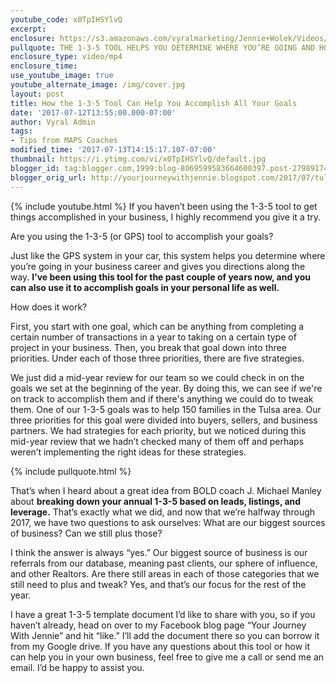 ```yaml
---
youtube_code: x0TpIHSYlvQ
excerpt:
enclosure: https://s3.amazonaws.com/vyralmarketing/Jennie+Wolek/Videos/Tulsa+Real+Estate+Agent-+Asking+the+Right+Qualifying+Questions.mp4
pullquote: THE 1-3-5 TOOL HELPS YOU DETERMINE WHERE YOU’RE GOING AND HOW TO GET THERE.
enclosure_type: video/mp4
enclosure_time:
use_youtube_image: true
youtube_alternate_image: /img/cover.jpg
layout: post
title: How the 1-3-5 Tool Can Help You Accomplish All Your Goals
date: '2017-07-12T13:55:00.000-07:00'
author: Vyral Admin
tags:
- Tips from MAPS Coaches
modified_time: '2017-07-13T14:15:17.107-07:00'
thumbnail: https://i.ytimg.com/vi/x0TpIHSYlvQ/default.jpg
blogger_id: tag:blogger.com,1999:blog-8069599583664600397.post-2798917403803931746
blogger_orig_url: http://yourjourneywithjennie.blogspot.com/2017/07/tulsa-real-estate-agent-using-the-1-3-5-goal-setting-template.html
---
```

{% include youtube.html %}
If you haven’t been using the 1-3-5 tool to get things accomplished in your business, I highly recommend you give it a try.

Are you using the 1-3-5 (or GPS) tool to accomplish your goals?

Just like the GPS system in your car, this system helps you determine where you’re going in your business career and gives you directions along the way. **I’ve been using this tool for the past couple of years now, and you can also use it to accomplish goals in your personal life as well.**

How does it work?

First, you start with one goal, which can be anything from completing a certain number of transactions in a year to taking on a certain type of project in your business. Then, you break that goal down into three priorities. Under each of those three priorities, there are five strategies.

We just did a mid-year review for our team so we could check in on the goals we set at the beginning of the year. By doing this, we can see if we're on track to accomplish them and if there's anything we could do to tweak them. One of our 1-3-5 goals was to help 150 families in the Tulsa area. Our three priorities for this goal were divided into buyers, sellers, and business partners. We had strategies for each priority, but we noticed during this mid-year review that we hadn’t checked many of them off and perhaps weren’t implementing the right ideas for these strategies.

{% include pullquote.html %}

That’s when I heard about a great idea from BOLD coach J. Michael Manley about **breaking down your annual 1-3-5 based on leads, listings, and leverage.** That’s exactly what we did, and now that we’re halfway through 2017, we have two questions to ask ourselves: What are our biggest sources of business? Can we still plus those?

I think the answer is always “yes.” Our biggest source of business is our referrals from our database, meaning past clients, our sphere of influence, and other Realtors. Are there still areas in each of those categories that we still need to plus and tweak? Yes, and that’s our focus for the rest of the year.

I have a great 1-3-5 template document I’d like to share with you, so if you haven’t already, head on over to my Facebook blog page “Your Journey With Jennie”  and hit “like.” I’ll add the document there so you can borrow it from my Google drive.
If you have any questions about this tool or how it can help you in your own business, feel free to give me a call or send me an email. I’d be happy to assist you.
